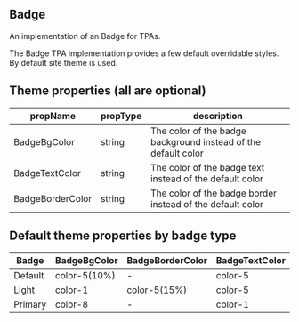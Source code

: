 ## Badge
An implementation of an Badge for TPAs.

The Badge TPA implementation provides a few default overridable styles. By default site theme is used.

## Theme properties (all are optional)
| propName          | propType | description                                                      |
|-------------------|----------|------------------------------------------------------------------|
| BadgeBgColor      | string   | The color of the badge background instead of the default color   |
| BadgeTextColor    | string   | The color of the badge text instead of the default color          |
| BadgeBorderColor  | string   | The color of the badge border instead of the default color        |

## Default theme properties by badge type
|Badge  |BadgeBgColor|BadgeBorderColor|BadgeTextColor|
|-------|------------|----------------|--------------|
|Default|color-5(10%)|-               |color-5       |
|Light  |color-1     |color-5(15%)    |color-5       |
|Primary|color-8     |-               |color-1       |
